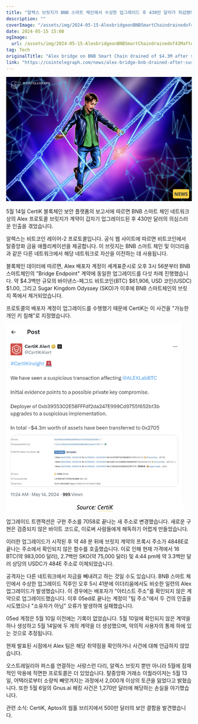 ```yaml
---
title: "알렉스 브릿지가 BNB 스마트 체인에서 수상한 업그레이드 후 430만 달러가 차감됐다  CertiK"
description: ""
coverImage: "/assets/img/2024-05-15-AlexbridgeonBNBSmartChaindrainedof43MaftersuspiciousupgradeCertiK_thumbnail.png"
date: 2024-05-15 15:08
ogImage: 
  url: /assets/img/2024-05-15-AlexbridgeonBNBSmartChaindrainedof43MaftersuspiciousupgradeCertiK_thumbnail.png
tag: Tech
originalTitle: "Alex bridge on BNB Smart Chain drained of $4.3M after suspicious upgrade — CertiK"
link: "https://cointelegraph.com/news/alex-bridge-bnb-drained-after-suspicious-upgrade-certik"
---
```



![AlexbridgeonBNBSmartChaindrainedof43MaftersuspiciousupgradeCertiK_thumbnail](/assets/img/2024-05-15-AlexbridgeonBNBSmartChaindrainedof43MaftersuspiciousupgradeCertiK_thumbnail.png)

5월 14일 CertiK 블록체인 보안 플랫폼의 보고서에 따르면 BNB 스마트 체인 네트워크 상의 Alex 프로토콜 브릿지가 계약이 갑자기 업그레이드된 후 430만 달러의 의심스러운 인출을 겪었습니다.

알렉스는 비트코인 레이어-2 프로토콜입니다. 공식 웹 사이트에 따르면 비트코인에서 탈중앙화 금융 애플리케이션을 제공합니다. 이 브릿지는 BNB 스마트 체인 및 이더리움과 같은 다른 네트워크에서 해당 네트워크로 자산을 이전하는 데 사용됩니다.



블록체인 데이터에 따르면, Alex 배포자 계정이 세계표준시로 오후 3시 56분부터 BNB 스마트체인의 "Bridge Endpoint" 계약에 동일한 업그레이드를 다섯 차례 진행했습니다. 약 $4.3백만 규모의 바이낸스-페그드 비트코인(BTC) $61,906, USD 코인(USDC) $1.00, 그리고 Sugar Kingdom Odyssey (SKO)가 이후에 BNB 스마트체인의 브릿지 쪽에서 제거되었습니다.

프로토콜의 배포자 계정이 업그레이드를 수행했기 때문에 CertiK는 이 사건을 "가능한 개인 키 침해"로 지정했습니다.

![이미지](/assets/img/2024-05-15-AlexbridgeonBNBSmartChaindrainedof43MaftersuspiciousupgradeCertiK_0.png)

업그레이드 트랜잭션은 구현 주소를 7058로 끝나는 새 주소로 변경했습니다. 새로운 구현은 검증되지 않은 바이트 코드로, 이로써 사람들에게 해독하기 어렵게 만들었습니다.



이러한 업그레이드가 시작된 후 약 48 분 뒤에 브릿지 계약의 프록시 주소가 4848E로 끝나는 주소에서 확인되지 않은 함수를 호출했습니다. 이로 인해 현재 가격에서 16 BTC(약 983,000 달러), 2.7백만 SKO(약 75,000 달러) 및 4:44 pm에 약 3.3백만 달러 상당의 USDC가 484E 주소로 이체되었습니다.

공격자는 다른 네트워크에서 자금을 빼내려고 하는 것일 수도 있습니다. BNB 스마트 체인에서 수상한 업그레이드 직후인 오후 5시 41분에 이더리움에서도 비슷한 일련의 Alex 업그레이드가 발생했습니다. 이 경우에는 배포자가 "아티스트 주소"를 확인되지 않은 계약으로 업그레이드했습니다. 이후 05ed로 끝나는 계정이 "팀 주소"에서 두 건의 인출을 시도했으나 "소유자가 아님" 오류가 발생하여 실패했습니다.

05ed 계정은 5월 10일 이전에는 기록이 없었습니다. 5월 10일에 확인되지 않은 계약을 하나 생성하고 5월 14일에 두 개의 계약을 더 생성했으며, 악의적 사용자의 통제 하에 있는 것으로 추정됩니다.

현재 발표된 시점에서 Alex 팀은 해당 취약점을 확인하거나 사건에 대해 언급하지 않았습니다.



오스트레일리아 퍼스를 연결하는 사랑스런 다리, 알렉스 브릿지 뿐만 아니라 5월에 잠재적인 악용에 직면한 프로토콜은 더 있었습니다. 탈중앙화 거래소 이퀄라이저는 5월 13일, 어택러로부터 소량씩 빼앗겨지는 과정에서 2,000개 이상의 토큰을 잃었다고 밝혔습니다. 또한 5월 6일의 Gnus.ai 해킹 사건은 1,270만 달러에 해당하는 손실을 야기했습니다.

관련 소식: CertiK, Aptos의 웜홀 브리지에서 500만 달러의 보안 결함을 발견했습니다.